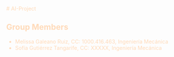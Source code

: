 <font color = 'PeachPuff'> # AI-Project

## Group Members
- Melissa Galeano Ruiz, CC: 1000.416.463, Ingeniería Mecánica
- Sofía Gutiérrez Tangarife, CC: XXXXX, Ingeniería Mecánica
